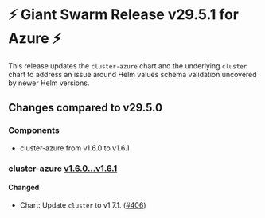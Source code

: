 # :zap: Giant Swarm Release v29.5.1 for Azure :zap:

This release updates the `cluster-azure` chart and the underlying `cluster` chart to address an issue around Helm values schema validation uncovered by newer Helm versions.

## Changes compared to v29.5.0

### Components

- cluster-azure from v1.6.0 to v1.6.1

### cluster-azure [v1.6.0...v1.6.1](https://github.com/giantswarm/cluster-azure/compare/v1.6.0...v1.6.1)

#### Changed

- Chart: Update `cluster` to v1.7.1. ([#406](https://github.com/giantswarm/cluster-azure/pull/406))
